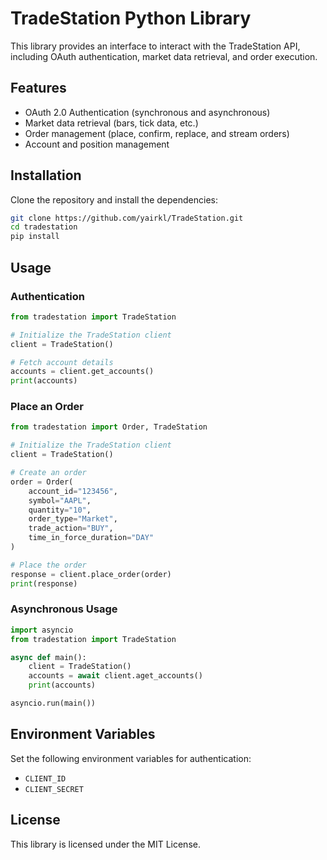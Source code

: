 # TradeStation Python Library

This library provides an interface to interact with the TradeStation API, including OAuth authentication, market data retrieval, and order execution.

## Features

- OAuth 2.0 Authentication (synchronous and asynchronous)
- Market data retrieval (bars, tick data, etc.)
- Order management (place, confirm, replace, and stream orders)
- Account and position management

## Installation

Clone the repository and install the dependencies:

```bash
git clone https://github.com/yairkl/TradeStation.git
cd tradestation
pip install 
```

## Usage

### Authentication

```python
from tradestation import TradeStation

# Initialize the TradeStation client
client = TradeStation()

# Fetch account details
accounts = client.get_accounts()
print(accounts)
```

### Place an Order

```python
from tradestation import Order, TradeStation

# Initialize the TradeStation client
client = TradeStation()

# Create an order
order = Order(
    account_id="123456",
    symbol="AAPL",
    quantity="10",
    order_type="Market",
    trade_action="BUY",
    time_in_force_duration="DAY"
)

# Place the order
response = client.place_order(order)
print(response)
```

### Asynchronous Usage

```python
import asyncio
from tradestation import TradeStation

async def main():
    client = TradeStation()
    accounts = await client.aget_accounts()
    print(accounts)

asyncio.run(main())
```

## Environment Variables

Set the following environment variables for authentication:

- `CLIENT_ID`
- `CLIENT_SECRET`

## License

This library is licensed under the MIT License.
